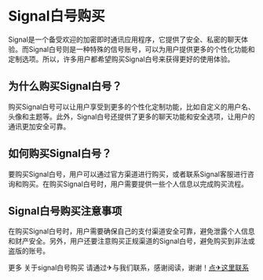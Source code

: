 # Signal白号购买

Signal是一个备受欢迎的加密即时通讯应用程序，它提供了安全、私密的聊天体验。而Signal白号则是一种特殊的信号账号，可以为用户提供更多的个性化功能和定制选项。所以，许多用户都希望购买Signal白号来获得更好的使用体验。

## 为什么购买Signal白号？

购买Signal白号可以让用户享受到更多的个性化定制功能，比如自定义的用户名、头像和主题等。此外，Signal白号还提供了更多的聊天功能和安全选项，让用户的通讯更加安全可靠。

## 如何购买Signal白号？

要购买Signal白号，用户可以通过官方渠道进行购买，或者联系Signal客服进行咨询和购买。在购买Signal白号时，用户需要提供一些个人信息以完成购买流程。

## Signal白号购买注意事项

在购买Signal白号时，用户需要确保自己的支付渠道安全可靠，避免泄露个人信息和财产安全。另外，用户还要注意购买正规渠道的Signal白号，避免购买到非法或盗版的账号。

更多 关于signal白号购买 请通过✈与我们联系，感谢阅读，谢谢！[点✈这里联系](https://add.k02.cc)